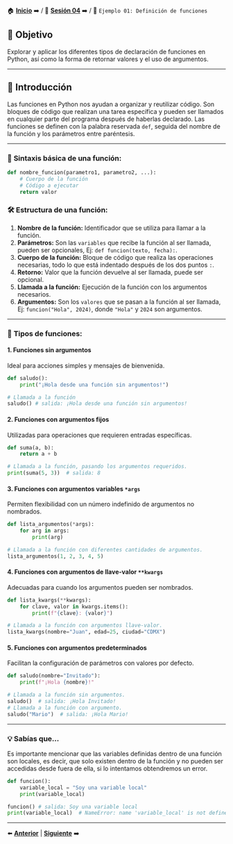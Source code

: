 🏠 [**Inicio**](../../Readme.md) ➡️ / 📖 [**Sesión 04**](../Readme.md) ➡️ / 📝 `Ejemplo 01: Definición de funciones`

## 🎯 Objetivo

Explorar y aplicar los diferentes tipos de declaración de funciones en Python, así como la forma de retornar valores y el uso de argumentos.

---

## 🚀 Introducción

Las funciones en Python nos ayudan a organizar y reutilizar código. Son bloques de código que realizan una tarea específica y pueden ser llamados en cualquier parte del programa después de haberlas declarado. Las funciones se definen con la palabra reservada `def`, seguida del nombre de la función y los parámetros entre paréntesis. 

---

### 🔦 **Sintaxis básica de una función:**

```python
def nombre_funcion(parametro1, parametro2, ...):
    # Cuerpo de la función
    # Código a ejecutar
    return valor
```

### 🛠️ **Estructura de una función:**

1. **Nombre de la función:** Identificador que se utiliza para llamar a la función.
2. **Parámetros:** Son las `variables` que recibe la función al ser llamada, pueden ser opcionales, Ej: `def funcion(texto, fecha):`.
3. **Cuerpo de la función:** Bloque de código que realiza las operaciones necesarias, todo lo que está indentado después de los dos puntos `:`.
4. **Retorno:** Valor que la función devuelve al ser llamada, puede ser opcional.
5. **Llamada a la función:** Ejecución de la función con los argumentos necesarios.
6. **Argumentos:** Son los `valores` que se pasan a la función al ser llamada, Ej: `funcion("Hola", 2024)`, donde `"Hola"` y `2024` son argumentos.

---

### 🔦 **Tipos de funciones:**

#### 1. Funciones sin argumentos
Ideal para acciones simples y mensajes de bienvenida.

```python
def saludo():
    print("¡Hola desde una función sin argumentos!")

# Llamada a la función
saludo() # salida: ¡Hola desde una función sin argumentos!
```

#### 2. Funciones con argumentos fijos
Utilizadas para operaciones que requieren entradas específicas.

```python
def suma(a, b):
    return a + b

# Llamada a la función, pasando los argumentos requeridos.
print(suma(5, 3))  # salida: 8
```

#### 3. Funciones con argumentos variables `*args`
Permiten flexibilidad con un número indefinido de argumentos no nombrados.

```python
def lista_argumentos(*args):
    for arg in args:
        print(arg)

# Llamada a la función con diferentes cantidades de argumentos.
lista_argumentos(1, 2, 3, 4, 5)
```

#### 4. Funciones con argumentos de llave-valor `**kwargs`
Adecuadas para cuando los argumentos pueden ser nombrados.

```python
def lista_kwargs(**kwargs):
    for clave, valor in kwargs.items():
        print(f"{clave}: {valor}")

# Llamada a la función con argumentos llave-valor.
lista_kwargs(nombre="Juan", edad=25, ciudad="CDMX")
```

#### 5. Funciones con argumentos predeterminados
Facilitan la configuración de parámetros con valores por defecto.

```python
def saludo(nombre="Invitado"):
    print(f"¡Hola {nombre}!"

# Llamada a la función sin argumentos.
saludo()  # salida: ¡Hola Invitado!
# Llamada a la función con argumento.
saludo("Mario")  # salida: ¡Hola Mario!
```

---

### 💡 **Sabías que...**

Es importante mencionar que las variables definidas dentro de una función son locales, es decir, que solo existen dentro de la función y no pueden ser accedidas desde fuera de ella, si lo intentamos obtendremos un error.

```python
def funcion():
    variable_local = "Soy una variable local"
    print(variable_local)

funcion() # salida: Soy una variable local
print(variable_local)  # NameError: name 'variable_local' is not defined
```

---

⬅️ [**Anterior**](../Readme.md) | [**Siguiente**](../Ejemplo-02/Readme.md) ➡️